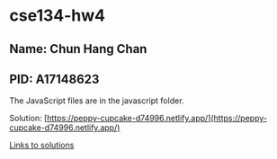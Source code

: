 # cse134-hw4
## Name: Chun Hang Chan
## PID: A17148623

The JavaScript files are in the javascript folder.

Solution: [https://peppy-cupcake-d74996.netlify.app/](https://peppy-cupcake-d74996.netlify.app/)

[Links to solutions](https://github.com/hanghanghappy/cse134-hw4/blob/main/link.md)